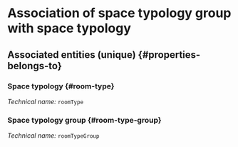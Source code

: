 # Association of space typology group with space typology
<!--- THIS FILE IS GENERATED PLEASE DO NOT EDIT IT DIRECTLY --->



<OH code="roomTypeGroupToRoomType"/>







## Associated entities (unique) {#properties-belongs-to}

### Space typology {#room-type}



*Technical name:* ```roomType```
<PH code="roomTypeGroupToRoomType:roomType"/>

### Space typology group {#room-type-group}



*Technical name:* ```roomTypeGroup```
<PH code="roomTypeGroupToRoomType:roomTypeGroup"/>





